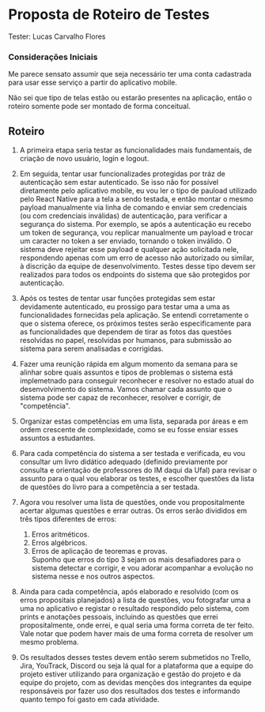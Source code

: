 # Proposta de Roteiro de Testes

Tester: Lucas Carvalho Flores

### Considerações Iniciais

Me parece sensato assumir que seja necessário ter uma conta cadastrada para usar esse serviço a partir do aplicativo mobile.

Não sei que tipo de telas estão ou estarão presentes na aplicação, então o roteiro somente pode ser montado de forma conceitual.

## Roteiro

1. A primeira etapa seria testar as funcionalidades mais fundamentais, de criação de novo usuário, login e logout.

2. Em seguida, tentar usar funcionalizades protegidas por tráz de autenticação sem estar autenticado. Se isso não for possível diretamente pelo aplicativo mobile, eu vou ler o tipo de pauload utilizado pelo React Native para a tela a sendo testada, e então montar o mesmo payload manualmente via linha de comando e enviar sem credenciais (ou com credenciais inválidas) de autenticação, para verificar a segurança do sistema.
Por exemplo, se após a autenticação eu recebo um token de segurança, vou replicar manualmente um payload e trocar um caracter no token a ser enviado, tornando o token inválido. O sistema deve rejeitar esse payload e qualquer ação solicitada nele, respondendo apenas com um erro de acesso não autorizado ou similar, à discrição da equipe de desenvolvimento.
Testes desse tipo devem ser realizados para todos os endpoints do sistema que são protegidos por autenticação.

3. Após os testes de tentar usar funções protegidas sem estar devidamente autenticado, eu prossigo para testar uma a uma as funcionalidades fornecidas pela aplicação.
Se entendi corretamente o que o sistema oferece, os próximos testes serão especificamente para as funcionalidades que dependem de tirar as fotos das questões resolvidas no papel, resolvidas por humanos, para submissão ao sistema para serem analisadas e corrigidas.

4. Fazer uma reunição rápida em algum momento da semana para se alinhar sobre quais assuntos e tipos de problemas o sistema está implemetnado para conseguir reconhecer e resolver no estado atual do desenvolvimento do sistema.
Vamos chamar cada assunto que o sistema pode ser capaz de reconhecer, resolver e corrigir, de "competência".

5. Organizar estas competências em uma lista, separada por áreas e em ordem crescente de complexidade, como se eu fosse ensiar esses assuntos a estudantes.

6. Para cada competência do sistema a ser testada e verificada, eu vou consultar um livro didático adequado (definido previamente por consulta e orientação de professores do IM daqui da Ufal) para revisar o assunto para o qual vou elaborar os testes, e escolher questões da lista de questões do livro para a competência a ser testada.

7. Agora vou resolver uma lista de questões, onde vou propositalmente acertar algumas questões e errar outras.
Os erros serão divididos em três tipos diferentes de erros:
      1. Erros aritméticos.
      2. Erros algébricos.
      3. Erros de aplicação de teoremas e provas.  
      Suponho que erros do tipo 3 sejam os mais desafiadores para o sistema detectar e corrigir, e vou adorar acompanhar a evolução no sistema nesse e nos outros aspectos.

4. Ainda para cada competência, após elaborado e resolvido (com os erros propositais planejados) a lista de questões, vou fotografar uma a uma no aplicativo e registar o resultado respondido pelo sistema, com prints e anotações pessoais, incluindo as questões que errei propositalmente, onde errei, e qual seria uma forma correta de ter feito.
Vale notar que podem haver mais de uma forma correta de resolver um mesmo problema.

5. Os resultados desses testes devem então serem submetidos no Trello, Jira, YouTrack, Discord ou seja lá qual for a plataforma que a equipe do projeto estiver utilizando para organização e gestão do projeto e da equipe do projeto, com as devidas menções dos integrantes da equipe responsáveis por fazer uso dos resultados dos testes e informando quanto tempo foi gasto em cada atividade.
